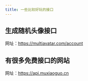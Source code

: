 ```yaml
---
title: 一些比较好玩的接口
---
```


## 生成随机头像接口

网址：https://multiavatar.com/account

## 有很多免费接口的网站

网址：https://api.muxiaoguo.cn